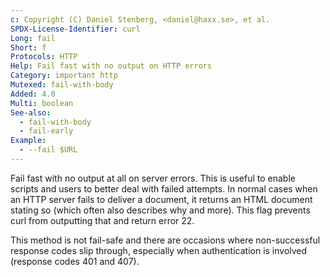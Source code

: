 ```yaml
---
c: Copyright (C) Daniel Stenberg, <daniel@haxx.se>, et al.
SPDX-License-Identifier: curl
Long: fail
Short: f
Protocols: HTTP
Help: Fail fast with no output on HTTP errors
Category: important http
Mutexed: fail-with-body
Added: 4.0
Multi: boolean
See-also:
  - fail-with-body
  - fail-early
Example:
  - --fail $URL
---
```


Fail fast with no output at all on server errors. This is useful to enable
scripts and users to better deal with failed attempts. In normal cases when an
HTTP server fails to deliver a document, it returns an HTML document stating
so (which often also describes why and more). This flag prevents curl from
outputting that and return error 22.

This method is not fail-safe and there are occasions where non-successful
response codes slip through, especially when authentication is involved
(response codes 401 and 407).
